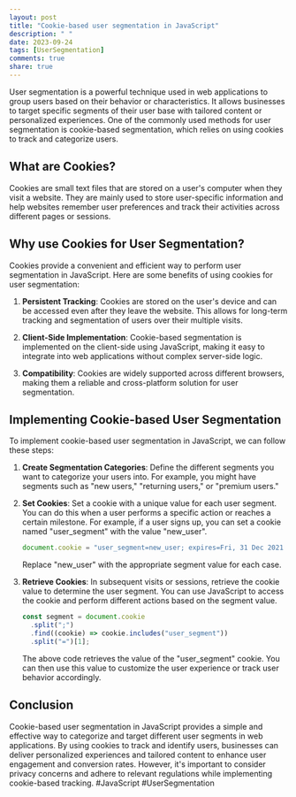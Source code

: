 ```yaml
---
layout: post
title: "Cookie-based user segmentation in JavaScript"
description: " "
date: 2023-09-24
tags: [UserSegmentation]
comments: true
share: true
---
```


User segmentation is a powerful technique used in web applications to group users based on their behavior or characteristics. It allows businesses to target specific segments of their user base with tailored content or personalized experiences. One of the commonly used methods for user segmentation is cookie-based segmentation, which relies on using cookies to track and categorize users.

## What are Cookies?

Cookies are small text files that are stored on a user's computer when they visit a website. They are mainly used to store user-specific information and help websites remember user preferences and track their activities across different pages or sessions.

## Why use Cookies for User Segmentation?

Cookies provide a convenient and efficient way to perform user segmentation in JavaScript. Here are some benefits of using cookies for user segmentation:

1. **Persistent Tracking**: Cookies are stored on the user's device and can be accessed even after they leave the website. This allows for long-term tracking and segmentation of users over their multiple visits.

2. **Client-Side Implementation**: Cookie-based segmentation is implemented on the client-side using JavaScript, making it easy to integrate into web applications without complex server-side logic.

3. **Compatibility**: Cookies are widely supported across different browsers, making them a reliable and cross-platform solution for user segmentation.

## Implementing Cookie-based User Segmentation

To implement cookie-based user segmentation in JavaScript, we can follow these steps:

1. **Create Segmentation Categories**: Define the different segments you want to categorize your users into. For example, you might have segments such as "new users," "returning users," or "premium users."

2. **Set Cookies**: Set a cookie with a unique value for each user segment. You can do this when a user performs a specific action or reaches a certain milestone. For example, if a user signs up, you can set a cookie named "user_segment" with the value "new_user".

   ```javascript
   document.cookie = "user_segment=new_user; expires=Fri, 31 Dec 2021 23:59:59 UTC; path=/";
   ```

   Replace "new_user" with the appropriate segment value for each case.

3. **Retrieve Cookies**: In subsequent visits or sessions, retrieve the cookie value to determine the user segment. You can use JavaScript to access the cookie and perform different actions based on the segment value.

   ```javascript
   const segment = document.cookie
     .split(";")
     .find((cookie) => cookie.includes("user_segment"))
     .split("=")[1];
   ```

   The above code retrieves the value of the "user_segment" cookie. You can then use this value to customize the user experience or track user behavior accordingly.

## Conclusion

Cookie-based user segmentation in JavaScript provides a simple and effective way to categorize and target different user segments in web applications. By using cookies to track and identify users, businesses can deliver personalized experiences and tailored content to enhance user engagement and conversion rates. However, it's important to consider privacy concerns and adhere to relevant regulations while implementing cookie-based tracking. #JavaScript #UserSegmentation
